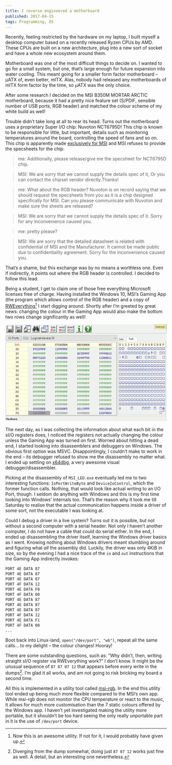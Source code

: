 ```yaml
---
title: I reverse engineered a motherboard
published: 2017-04-15
tags: Programming, OS
---
```


Recently, feeling restricted by the hardware on my laptop, I built myself a desktop computer based
on a recently released Ryzen CPUs by AMD. These CPUs are built on a new architecture, plug into a
new sort of socket and have a whole new ecosystem around them.

Motherboard was one of the most difficult things to decide on. I wanted to go for a small system,
but one, that’s large enough for future expansion into water cooling. This meant going for a smaller
form factor motherboard – µATX of, even better, mITX. Alas, nobody had released any motherboards of
mITX form factor by the time, so µATX was the only choice.

After some research I decided on the MSI B350M MORTAR ARCTIC motherboard, because it had a pretty
nice feature set (S/PDIF, sensible number of USB ports, RGB header) and matched the colour scheme
of my white build as well!

Trouble didn’t take long at all to rear its head. Turns out the motherboard uses a proprietary
Super I/O chip: Nuvoton NCT6795D! This chip is known to be responsible for little, but important,
details such as monitoring temperatures around the board, controlling the speed of fans and so on.
This chip is apparently made [exclusively for
MSI](https://github.com/groeck/nct6775/issues/49#issuecomment-289452990) and MSI refuses to provide
the specsheets for the chip:

> me: Additionally, please release/give me the specsheet for NCT6795D chip.

> MSI: We are sorry that we cannot supply the details spec of it, Or you can contact the chipset
>      vendor directly.Thanks!

> me: What about the RGB header? Nuvoton is on record saying that we should request the specsheets
>     from you as it is a chip designed specifically for MSI. Can you please communicate with
>     Nuvoton and make sure the sheets are released?

> MSI: We are sorry that we cannot supply the details spec of it. Sorry for any inconvenience
>      caused you.

> me: pretty please?

> MSI: We are sorry that the detailed datasheet is related with confidential of MSI and the
>      Manufacturer. It cannot be made public due to confidentiality agreement. Sorry for the
>      inconvenience caused you.

That’s a shame, but this exchange was by no means a worthless one. Even if indirectly, it points
out where the RGB header is controlled. I decided to follow this lead.

Being a student, I get to claim one of those free everything Microsoft licenses free of charge.
Having installed the Windows 10, MSI’s Gaming App (the program which allows control of the RGB
header) and a copy of [RWEverything](http://rweverything.com/)[^1] I start digging around. Shortly
after I’m greeted by great news: changing the colour in the Gaming App would also make the bottom
two rows change significantly as well!

![RWEverything reacting to colour changes with the Gaming App][img]

[img]: /images/i-reverse-engineered-a-motherboard/superio.png

The next day, as I was collecting the information about what each bit in the sI/O registers does, I
noticed the registers not actually changing the colour unless the Gaming App was turned on first.
Worried about hitting a dead end, I started looking into disassemblers and debuggers on Windows.
The obvious first option was MSVC. Disappointingly, I couldn’t make to work in the end – its
debugger refused to show me the disassembly no matter what. I ended up settling on
[x64dbg](http://x64dbg.com/), a very awesome visual debugger/disassembler.

Picking at the disassembly of `MSI_LED.exe` eventually led me to two interesting functions:
`IoPortWriteByte` and `DeviceIoControl`, which the former function calls.  Nothing, that would look
like actual writing to an I/O Port, though. I seldom do anything with Windows and this is my first
time looking into Windows’ internals too. That’s the reason why it took me till Saturday to realise
that the actual communication happens inside a driver of some sort, not the executable I was
looking at.

Could I debug a driver in a live system? Turns out it is possible, but not without a second
computer with a serial header. Not only I haven’t another computer, I do not have a cable that
could do serial either. In the end, I ended up disassembling the driver itself, learning the
Windows driver basics as I went. Knowing nothing about Windows drivers meant stumbling around and
figuring what *all* the assembly did. Luckily, the driver was only 4KiB in size, so by the evening
I had a nice trace of the `in` and `out` instructions that the Gaming App indirectly invokes:

```
PORT 4E DATA 87
PORT 4E DATA 87
PORT 4E DATA 07
PORT 4F DATA 12
PORT 4E DATA F0
PORT 4F DATA 00
PORT 4E DATA 87
PORT 4E DATA 87
PORT 4E DATA 07
PORT 4F DATA 12
PORT 4E DATA F1
PORT 4F DATA 00
...
```

Boot back into Linux-land, `open("/dev/port", "wb")`, repeat all the same calls… to my delight
– the colour changes! Hooray!

There are some outstanding questions, such as: “Why didn’t, then, writing straight sI/O register
via RWEverything work?” I don’t know. It might be the unusual sequence of `87 87 07 12` that
appears before every write in the dumps[^2]. I’m glad it all works, and am not going to risk
bricking my board a second time.

[^2]: Diverging from the dump somewhat, doing just `87 07 12` works just fine as well. A detail,
    but an interesting one nevertheless.

All this is implemented in a utility tool called [msi-rgb](https://github.com/nagisa/msi-rgb). In
the end this utility tool ended up being much more flexible compared to the MSI’s own app. While
msi-rgb does not monitor the CPU temperature or react to the music, it allows for much more
customisation than the 7 static colours offered by the Windows app. I haven’t yet investigated
making the utility more portable, but it shouldn’t be too hard seeing the only really unportable
part in it is the use of `/dev/port` device.

[^1]: Now this is an awesome utility. If not for it, I would probably have given up.
